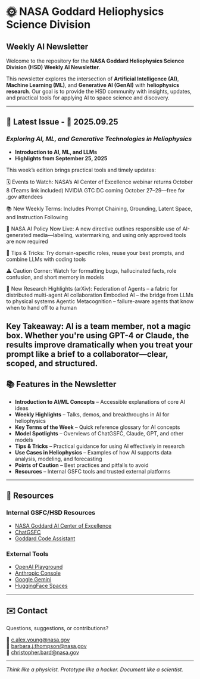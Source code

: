 # 🌞 NASA Goddard Heliophysics Science Division  
## Weekly AI Newsletter  

Welcome to the repository for the **NASA Goddard Heliophysics Science Division (HSD) Weekly AI Newsletter**.  

This newsletter explores the intersection of **Artificial Intelligence (AI)**, **Machine Learning (ML)**, and **Generative AI (GenAI)** with **heliophysics research**. Our goal is to provide the HSD community with insights, updates, and practical tools for applying AI to space science and discovery.  

---

## 🚀 Latest Issue  - 🔆 2025.09.25

### *Exploring AI, ML, and Generative Technologies in Heliophysics*  

- **Introduction to AI, ML, and LLMs**  
- **Highlights from September 25, 2025**  

This week’s edition brings practical tools and timely updates:

🗓️ Events to Watch:
NASA’s AI Center of Excellence webinar returns October 8 (Teams link included)
NVIDIA GTC DC coming October 27–29—free for .gov attendees

📚 New Weekly Terms:
Includes Prompt Chaining, Grounding, Latent Space, and Instruction Following

📜 NASA AI Policy Now Live:
A new directive outlines responsible use of AI-generated media—labeling, watermarking, and using only approved tools are now required

💬 Tips & Tricks:
Try domain-specific roles, reuse your best prompts, and combine LLMs with coding tools

⚠️ Caution Corner:
Watch for formatting bugs, hallucinated facts, role confusion, and short memory in models

🧪 New Research Highlights (arXiv):
Federation of Agents – a fabric for distributed multi-agent AI collaboration
Embodied AI – the bridge from LLMs to physical systems
Agentic Metacognition – failure-aware agents that know when to hand off to a human

Key Takeaway:
AI is a team member, not a magic box. Whether you're using GPT-4 or Claude, the results improve dramatically when you treat your prompt like a brief to a collaborator—clear, scoped, and structured.
---

## 📚 Features in the Newsletter  

- **Introduction to AI/ML Concepts** – Accessible explanations of core AI ideas  
- **Weekly Highlights** – Talks, demos, and breakthroughs in AI for heliophysics  
- **Key Terms of the Week** – Quick reference glossary for AI concepts  
- **Model Spotlights** – Overviews of ChatGSFC, Claude, GPT, and other models  
- **Tips & Tricks** – Practical guidance for using AI effectively in research  
- **Use Cases in Heliophysics** – Examples of how AI supports data analysis, modeling, and forecasting  
- **Points of Caution** – Best practices and pitfalls to avoid  
- **Resources** – Internal GSFC tools and trusted external platforms  

---

## 🧰 Resources  

### Internal GSFC/HSD Resources
- [NASA Goddard AI Center of Excellence](https://nasa.sharepoint.com/sites/GSFC-AI)  
- [ChatGSFC](https://nasa.sharepoint.com/sites/GSFC-AI/SitePages/ChatGSFC.aspx)  
- [Goddard Code Assistant](https://nasa.sharepoint.com/sites/GSFC-AI/SitePages/GSFC-Code-Assistant.aspx)  

### External Tools
- [OpenAI Playground](https://platform.openai.com/playground)  
- [Anthropic Console](https://claude.ai)  
- [Google Gemini](https://ai.google.dev/)  
- [HuggingFace Spaces](https://huggingface.co/spaces)  

---

## ✉️ Contact  

Questions, suggestions, or contributions?  

📧 [c.alex.young@nasa.gov](mailto:c.alex.young@nasa.gov)  
📧 [barbara.j.thompson@nasa.gov](mailto:barbara.j.thompson@nasa.gov)  
📧 [christopher.bard@nasa.gov](mailto:christopher.bard@nasa.gov)  

---

*Think like a physicist. Prototype like a hacker. Document like a scientist.*  
